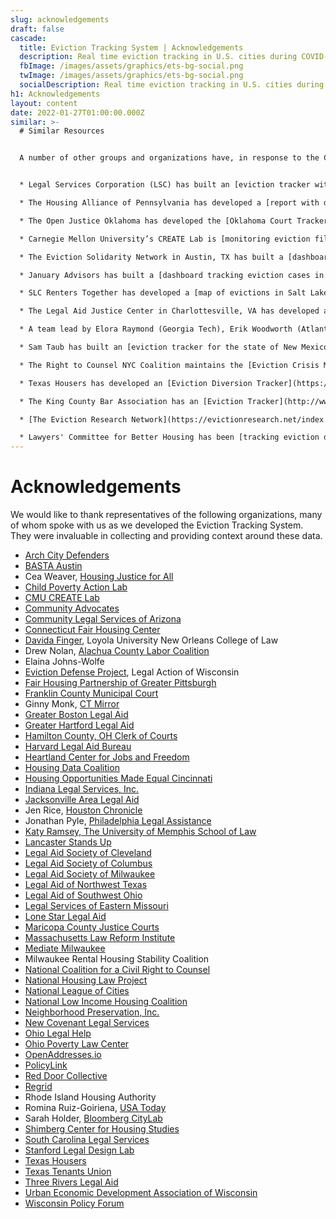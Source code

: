 ```yaml
---
slug: acknowledgements
draft: false
cascade:
  title: Eviction Tracking System | Acknowledgements
  description: Real time eviction tracking in U.S. cities during COVID-19.
  fbImage: /images/assets/graphics/ets-bg-social.png
  twImage: /images/assets/graphics/ets-bg-social.png
  socialDescription: Real time eviction tracking in U.S. cities during COVID-19.
h1: Acknowledgements
layout: content
date: 2022-01-27T01:00:00.000Z
similar: >-
  # Similar Resources


  A number of other groups and organizations have, in response to the COVID-19 pandemic, produced systems to track eviction filings in real-time. 


  * Legal Services Corporation (LSC) has built an [eviction tracker with filing data on several states and hundreds of counties](https://www.lsctracker.org/summary). 

  * The Housing Alliance of Pennsylvania has developed a [report with detailed eviction data](https://housingalliancepa.org/eviction-data-report/) in Pennsylvania. 

  * The Open Justice Oklahoma has developed the [Oklahoma Court Tracker](https://openjustice.okpolicy.org/blog/oklahoma-court-tracker/), which counts evictions filed across the state of Oklahoma since March 15th, 2020.

  * Carnegie Mellon University’s CREATE Lab is [monitoring eviction filings in Pittsburgh, PA](http://evict-response.earthtime.org/). 

  * The Eviction Solidarity Network in Austin, TX has built a [dashboard to track eviction filings in Travis County](https://trla.maps.arcgis.com/apps/opsdashboard/index.html#/8f5beb8367f44d30aa2ed6eeb2b3b3e4).

  * January Advisors has built a [dashboard tracking eviction cases in Harris County, TX](https://www.januaryadvisors.com/evictions/).

  * SLC Renters Together has developed a [map of evictions in Salt Lake City](https://housing.saltlakedsa.org/eviction-map).

  * The Legal Aid Justice Center in Charlottesville, VA has developed a [dashboard and map tracking eviction filings in Virginia](https://www.justice4all.org/virginia-eviction-tracker/).

  * A team lead by Elora Raymond (Georgia Tech), Erik Woodworth (Atlanta Regional Commission), and Sarah Stein (Federal Reserve Bank of Atlanta) have constructed the [Atlanta Region Eviction Tracker](https://metroatlhousing.org/atlanta-region-eviction-tracker/).

  * Sam Taub has built an [eviction tracker for the state of New Mexico](https://www.nmevictions.org/). 

  * The Right to Counsel NYC Coalition maintains the [Eviction Crisis Monitor](https://www.righttocounselnyc.org/evictioncrisismonitor) in New York City.

  * Texas Housers has developed an [Eviction Diversion Tracker](https://texashousers.org/dashboard/#dashboard-evictions) which details out emergency rent relief distribution and eviction cases throughout the state of Texas.

  * The King County Bar Association has an [Eviction Tracker](http://www.kcba.org/For-the-Public/Free-Legal-Assistance/Housing-Justice-Project/HJP-Heat-Map) for King County, WA.

  * [T﻿he Eviction Research Network](https://evictionresearch.net/index.html) collects, analyzes, and maps eviction data while helping other researchers map and analyze theirs. They track and map eviction data in several states across the country.

  * L﻿awyers' Committee for Better Housing has been [tracking eviction data in Chicago](https://eviction.lcbh.org/reports/eviction-tracking-monthly).
---
```

# Acknowledgements

We would like to thank representatives of the following organizations, many of whom spoke with us as we developed the Eviction Tracking System. They were invaluable in collecting and providing context around these data. 

- [Arch City Defenders](https://www.archcitydefenders.org/)
- [BASTA Austin](http://www.bastaaustin.org/)
- Cea Weaver, [Housing Justice for All](https://housingjusticeforall.org/staff/)
- [Child Poverty Action Lab](https://childpovertyactionlab.org/)
- [CMU CREATE Lab](https://www.cmucreatelab.org/home)
- [Community Advocates](https://communityadvocates.net/)
- [Community Legal Services of Arizona](https://clsaz.org/)
- [Connecticut Fair Housing Center](https://www.ctfairhousing.org/)
- [Davida Finger](https://law.loyno.edu/academics/faculty-and-staff-directory/davida-finger), Loyola University New Orleans College of Law
- Drew Nolan, [Alachua County Labor Coalition](https://laborcoalition.org/)
- Elaina Johns-Wolfe
- [Eviction Defense Project](https://www.legalaction.org/services/eviction-defense-project-milwaukee), Legal Action of Wisconsin
- [Fair Housing Partnership of Greater Pittsburgh](https://fhp.org/)
- [Franklin County Municipal Court](http://www.fcmcclerk.com/)
- Ginny Monk, [CT Mirror](https://ctmirror.org/author/gmonk/)
- [Greater Boston Legal Aid](https://www.gbls.org/)
- [Greater Hartford Legal Aid](https://www.ghla.org/)
- [Hamilton County, OH Clerk of Courts](https://www.courtclerk.org/general-information/about-the-clerk/meet-aftab-pureval/)
- [Harvard Legal Aid Bureau](https://hls.harvard.edu/dept/clinical/clinics/harvard-legal-aid-bureau/)
- [Heartland Center for Jobs and Freedom](http://www.jobsandfreedom.org/)
- [Housing Data Coalition](https://www.housingdatanyc.org/)
- [Housing Opportunities Made Equal Cincinnati](https://homecincy.org/)
- [Indiana Legal Services, Inc.](https://www.indianalegalservices.org/)
- [Jacksonville Area Legal Aid](https://www.jaxlegalaid.org/)
- Jen Rice, [Houston Chronicle](https://www.houstonchronicle.com/author/jen-rice/)
- Jonathan Pyle, [Philadelphia Legal Assistance](https://philalegal.org/)
- [Katy Ramsey, The University of Memphis School of Law](https://www.memphis.edu/law/faculty-staff/katy_ramsey.php)
- [Lancaster Stands Up](https://lancasterstandsup.org/)
- [Legal Aid Society of Cleveland](https://lasclev.org/)
- [Legal Aid Society of Columbus](https://www.columbuslegalaid.org/)
- [Legal Aid Society of Milwaukee](https://lasmilwaukee.com/)
- [Legal Aid of Northwest Texas](http://www.lanwt.org/)
- [Legal Aid of Southwest Ohio](http://www.lasswo.org/)
- [Legal Services of Eastern Missouri](https://lsem.org/)
- [Lone Star Legal Aid](https://lonestarlegal.blog/)
- [Maricopa County Justice Courts](http://justicecourts.maricopa.gov/)
- [Massachusetts Law Reform Institute](https://www.mlri.org/)
- [Mediate Milwaukee](http://mediatewisconsin.com/)
- Milwaukee Rental Housing Stability Coalition
- [National Coalition for a Civil Right to Counsel](http://civilrighttocounsel.org/)
- [National Housing Law Project](https://www.nhlp.org/)
- [National League of Cities](https://www.nlc.org/)
- [National Low Income Housing Coalition](https://www.nlihc.org/)
- [Neighborhood Preservation, Inc.](http://npimemphis.org/)
- [New Covenant Legal Services](https://newcovenantlegalservices.org/)
- [Ohio Legal Help](https://www.ohiolegalhelp.org/)
- [Ohio Poverty Law Center](https://www.ohiopovertylawcenter.org/)
- [OpenAddresses.io](https://openaddresses.io/)
- [PolicyLink](https://www.policylink.org/)
- [Red Door Collective](https://reddoorcollective.org/)
- [Regrid](https://regrid.com/)
- Rhode Island Housing Authority
- Romina Ruiz-Goiriena, [USA Today](https://www.usatoday.com/staff/6225766002/romina-ruiz-goiriena/)
- Sarah Holder, [Bloomberg CityLab](https://www.bloomberg.com/authors/AUc4d1kiuto/sarah-holder)
- [Shimberg Center for Housing Studies](http://www.shimberg.ufl.edu/)
- [South Carolina Legal Services](https://sclegal.org/)
- [Stanford Legal Design Lab](https://www.legaltechdesign.com/)
- [Texas Housers](https://texashousers.org/)
- [Texas Tenants Union](https://txtenants.org/)
- [Three Rivers Legal Aid](https://www.trls.org/)
- [Urban Economic Development Association of Wisconsin](http://www.uedawi.org/default.htm)
- [Wisconsin Policy Forum](https://wispolicyforum.org/)
